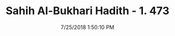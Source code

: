 ---
title        : "Sahih Al-Bukhari Hadith - 1. 473"
date         : 7/25/2018 1:50:10 PM
draft        : false
type         : "hadith"
layout       : "hadith"
BookCode     : "SHB"
VolumeNumber : "1"
HadithNumber : "473"
categories  :  ["Musalla-The Sutra of the Imam is also the Sutra for those behind him"]
tags  :  ["Ibn Umar"]
---